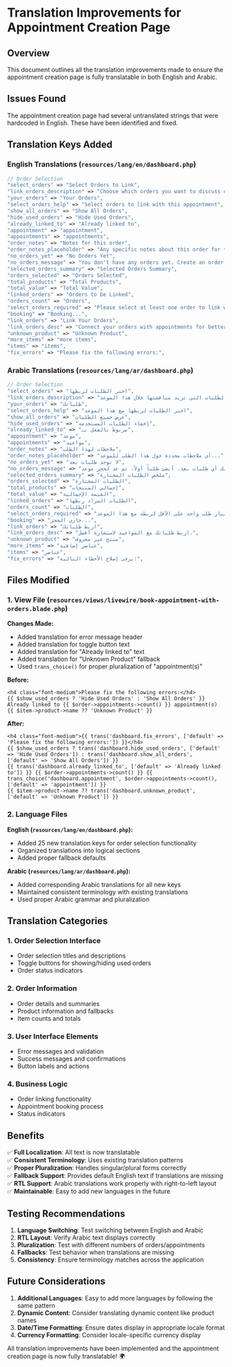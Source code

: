 # Translation Improvements for Appointment Creation Page

## Overview

This document outlines all the translation improvements made to ensure the appointment creation page is fully translatable in both English and Arabic.

## Issues Found

The appointment creation page had several untranslated strings that were hardcoded in English. These have been identified and fixed.

## Translation Keys Added

### English Translations (`resources/lang/en/dashboard.php`)

```php
// Order Selection
"select_orders" => "Select Orders to Link",
"link_orders_description" => "Choose which orders you want to discuss during this appointment",
"your_orders" => "Your Orders",
"select_orders_help" => "Select orders to link with this appointment",
"show_all_orders" => "Show All Orders",
"hide_used_orders" => "Hide Used Orders",
"already_linked_to" => "Already linked to",
"appointment" => "appointment",
"appointments" => "appointments",
"order_notes" => "Notes for this order",
"order_notes_placeholder" => "Any specific notes about this order for the appointment...",
"no_orders_yet" => "No Orders Yet",
"no_orders_message" => "You don't have any orders yet. Create an order first, then come back to book an appointment.",
"selected_orders_summary" => "Selected Orders Summary",
"orders_selected" => "Orders Selected",
"total_products" => "Total Products",
"total_value" => "Total Value",
"linked_orders" => "Orders to be Linked",
"orders_count" => "Orders",
"select_orders_required" => "Please select at least one order to link with this appointment.",
"booking" => "Booking...",
"link_orders" => "Link Your Orders",
"link_orders_desc" => "Connect your orders with appointments for better consultation.",
"unknown_product" => "Unknown Product",
"more_items" => "more items",
"items" => "items",
"fix_errors" => "Please fix the following errors:",
```

### Arabic Translations (`resources/lang/ar/dashboard.php`)

```php
// Order Selection
"select_orders" => "اختر الطلبات لربطها",
"link_orders_description" => "اختر الطلبات التي تريد مناقشتها خلال هذا الموعد",
"your_orders" => "طلباتك",
"select_orders_help" => "اختر الطلبات لربطها مع هذا الموعد",
"show_all_orders" => "عرض جميع الطلبات",
"hide_used_orders" => "إخفاء الطلبات المستخدمة",
"already_linked_to" => "مربوط بالفعل بـ",
"appointment" => "موعد",
"appointments" => "مواعيد",
"order_notes" => "ملاحظات لهذا الطلب",
"order_notes_placeholder" => "أي ملاحظات محددة حول هذا الطلب للموعد...",
"no_orders_yet" => "لا توجد طلبات بعد",
"no_orders_message" => "ليس لديك أي طلبات بعد. أنشئ طلباً أولاً، ثم عد لحجز موعد.",
"selected_orders_summary" => "ملخص الطلبات المختارة",
"orders_selected" => "الطلبات المختارة",
"total_products" => "إجمالي المنتجات",
"total_value" => "القيمة الإجمالية",
"linked_orders" => "الطلبات المراد ربطها",
"orders_count" => "الطلبات",
"select_orders_required" => "يرجى اختيار طلب واحد على الأقل لربطه مع هذا الموعد.",
"booking" => "جاري الحجز...",
"link_orders" => "اربط طلباتك",
"link_orders_desc" => "اربط طلباتك مع المواعيد لاستشارة أفضل.",
"unknown_product" => "منتج غير معروف",
"more_items" => "عناصر إضافية",
"items" => "عناصر",
"fix_errors" => "يرجى إصلاح الأخطاء التالية:",
```

## Files Modified

### 1. View File (`resources/views/livewire/book-appointment-with-orders.blade.php`)

**Changes Made:**

-   Added translation for error message header
-   Added translation for toggle button text
-   Added translation for "Already linked to" text
-   Added translation for "Unknown Product" fallback
-   Used `trans_choice()` for proper pluralization of "appointment(s)"

**Before:**

```blade
<h4 class="font-medium">Please fix the following errors:</h4>
{{ $show_used_orders ? 'Hide Used Orders' : 'Show All Orders' }}
Already linked to {{ $order->appointments->count() }} appointment(s)
{{ $item->product->name ?? 'Unknown Product' }}
```

**After:**

```blade
<h4 class="font-medium">{{ trans('dashboard.fix_errors', ['default' => 'Please fix the following errors:']) }}</h4>
{{ $show_used_orders ? trans('dashboard.hide_used_orders', ['default' => 'Hide Used Orders']) : trans('dashboard.show_all_orders', ['default' => 'Show All Orders']) }}
{{ trans('dashboard.already_linked_to', ['default' => 'Already linked to']) }} {{ $order->appointments->count() }} {{ trans_choice('dashboard.appointment', $order->appointments->count(), ['default' => 'appointment']) }}
{{ $item->product->name ?? trans('dashboard.unknown_product', ['default' => 'Unknown Product']) }}
```

### 2. Language Files

**English (`resources/lang/en/dashboard.php`):**

-   Added 25 new translation keys for order selection functionality
-   Organized translations into logical sections
-   Added proper fallback defaults

**Arabic (`resources/lang/ar/dashboard.php`):**

-   Added corresponding Arabic translations for all new keys
-   Maintained consistent terminology with existing translations
-   Used proper Arabic grammar and pluralization

## Translation Categories

### 1. Order Selection Interface

-   Order selection titles and descriptions
-   Toggle buttons for showing/hiding used orders
-   Order status indicators

### 2. Order Information

-   Order details and summaries
-   Product information and fallbacks
-   Item counts and totals

### 3. User Interface Elements

-   Error messages and validation
-   Success messages and confirmations
-   Button labels and actions

### 4. Business Logic

-   Order linking functionality
-   Appointment booking process
-   Status indicators

## Benefits

✅ **Full Localization**: All text is now translatable  
✅ **Consistent Terminology**: Uses existing translation patterns  
✅ **Proper Pluralization**: Handles singular/plural forms correctly  
✅ **Fallback Support**: Provides default English text if translations are missing  
✅ **RTL Support**: Arabic translations work properly with right-to-left layout  
✅ **Maintainable**: Easy to add new languages in the future

## Testing Recommendations

1. **Language Switching**: Test switching between English and Arabic
2. **RTL Layout**: Verify Arabic text displays correctly
3. **Pluralization**: Test with different numbers of orders/appointments
4. **Fallbacks**: Test behavior when translations are missing
5. **Consistency**: Ensure terminology matches across the application

## Future Considerations

1. **Additional Languages**: Easy to add more languages by following the same pattern
2. **Dynamic Content**: Consider translating dynamic content like product names
3. **Date/Time Formatting**: Ensure dates display in appropriate locale format
4. **Currency Formatting**: Consider locale-specific currency display

All translation improvements have been implemented and the appointment creation page is now fully translatable! 🌍
